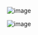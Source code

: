 

![image](https://github.com/ConnieLo/The_Settlers_Python/assets/106534376/18bb5d33-3b3a-4493-baf4-e0d986757239)

![image](https://github.com/ConnieLo/The_Settlers_Python/assets/106534376/efabc0f1-98d8-4744-88e7-1dc5c440f5f2)
